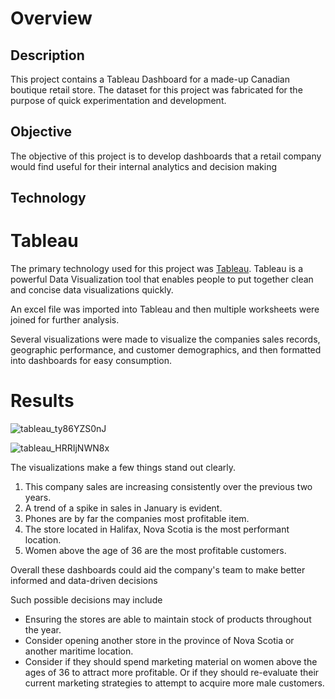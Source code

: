 # Overview

## Description

This project contains a Tableau Dashboard for a made-up Canadian boutique retail store. The dataset for this project was fabricated for the purpose of quick experimentation and development.

## Objective

The objective of this project is to develop dashboards that a retail company would find useful for their internal analytics and decision making

## Technology

# Tableau

The primary technology used for this project was [Tableau](https://www.tableau.com/). Tableau is a powerful Data Visualization tool that enables people to put together clean and concise data visualizations quickly.

An excel file was imported into Tableau and then multiple worksheets were joined for further analysis. 

Several visualizations were made to visualize the companies sales records, geographic performance, and customer demographics, and then formatted into dashboards for easy consumption.

# Results

![tableau_ty86YZS0nJ](https://github.com/problemxl/tableau-demo/assets/16285595/5244b02d-30f9-4a50-8f90-2c8fd5041ab5)

![tableau_HRRIjNWN8x](https://github.com/problemxl/tableau-demo/assets/16285595/30d1f3e8-e39d-410b-9c24-9bba3e658f06)

The visualizations make a few things stand out clearly.

1) This company sales are increasing consistently over the previous two years.
2) A trend of a spike in sales in January is evident.
3) Phones are by far the companies most profitable item.
4) The store located in Halifax, Nova Scotia is the most performant location.
5) Women above the age of 36 are the most profitable customers.

Overall these dashboards could aid the company's team to make better informed and data-driven decisions

Such possible decisions may include

- Ensuring the stores are able to maintain stock of products throughout the year.
- Consider opening another store in the province of Nova Scotia or another maritime location.
- Consider if they should spend marketing material on women above the ages of 36 to attract more profitable. Or if they should re-evaluate their current marketing strategies to attempt to acquire more male customers.

